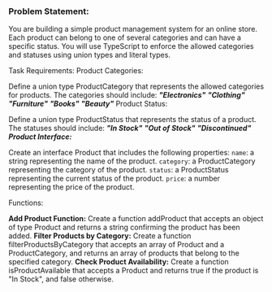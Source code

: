 ### Problem Statement: ###

You are building a simple product management system for an online store. Each product can belong to one of several categories and can have a specific status. You will use TypeScript to enforce the allowed categories and statuses using union types and literal types.

Task Requirements:
Product Categories:

Define a union type ProductCategory that represents the allowed categories for products. The categories should include:
***"Electronics"***
***"Clothing"***
***"Furniture"***
***"Books"***
***"Beauty"***
Product Status:

Define a union type ProductStatus that represents the status of a product. The statuses should include:
***"In Stock"***
***"Out of Stock"***
***"Discontinued"***
***Product Interface:***

Create an interface Product that includes the following properties:
```name```: a string representing the name of the product.
```category```: a ProductCategory representing the category of the product.
```status```: a ProductStatus representing the current status of the product.
```price```: a number representing the price of the product.

Functions:

**Add Product Function:**
Create a function addProduct that accepts an object of type Product and returns a string confirming the product has been added.
**Filter Products by Category:**
Create a function filterProductsByCategory that accepts an array of Product and a ProductCategory, and returns an array of products that belong to the specified category.
**Check Product Availability:**
Create a function isProductAvailable that accepts a Product and returns true if the product is "In Stock", and false otherwise.